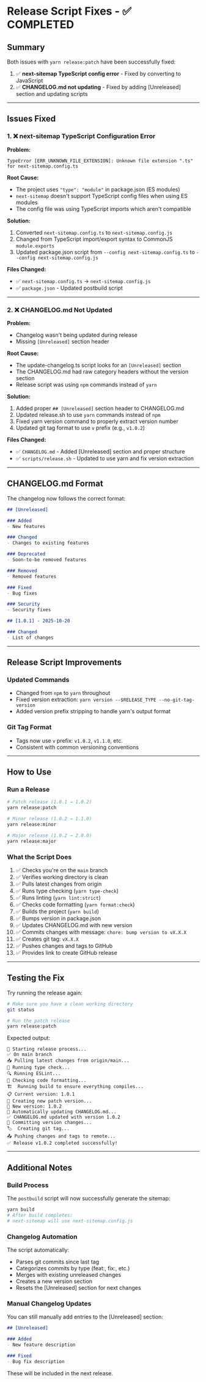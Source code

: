 # Release Script Fixes - ✅ COMPLETED

## Summary

Both issues with `yarn release:patch` have been successfully fixed:

1. ✅ **next-sitemap TypeScript config error** - Fixed by converting to JavaScript
2. ✅ **CHANGELOG.md not updating** - Fixed by adding [Unreleased] section and updating scripts

---

## Issues Fixed

### 1. ❌ next-sitemap TypeScript Configuration Error

**Problem:**
```
TypeError [ERR_UNKNOWN_FILE_EXTENSION]: Unknown file extension ".ts" 
for next-sitemap.config.ts
```

**Root Cause:**
- The project uses `"type": "module"` in package.json (ES modules)
- `next-sitemap` doesn't support TypeScript config files when using ES modules
- The config file was using TypeScript imports which aren't compatible

**Solution:**
1. Converted `next-sitemap.config.ts` to `next-sitemap.config.js`
2. Changed from TypeScript import/export syntax to CommonJS `module.exports`
3. Updated package.json script from `--config next-sitemap.config.ts` to `--config next-sitemap.config.js`

**Files Changed:**
- ✅ `next-sitemap.config.ts` → `next-sitemap.config.js`
- ✅ `package.json` - Updated postbuild script

---

### 2. ❌ CHANGELOG.md Not Updated

**Problem:**
- Changelog wasn't being updated during release
- Missing `[Unreleased]` section header

**Root Cause:**
- The update-changelog.ts script looks for an `[Unreleased]` section
- The CHANGELOG.md had raw category headers without the version section
- Release script was using `npm` commands instead of `yarn`

**Solution:**
1. Added proper `## [Unreleased]` section header to CHANGELOG.md
2. Updated release.sh to use `yarn` commands instead of `npm`
3. Fixed yarn version command to properly extract version number
4. Updated git tag format to use `v` prefix (e.g., `v1.0.2`)

**Files Changed:**
- ✅ `CHANGELOG.md` - Added [Unreleased] section and proper structure
- ✅ `scripts/release.sh` - Updated to use yarn and fix version extraction

---

## CHANGELOG.md Format

The changelog now follows the correct format:

```markdown
## [Unreleased]

### Added
- New features

### Changed
- Changes to existing features

### Deprecated
- Soon-to-be removed features

### Removed
- Removed features

### Fixed
- Bug fixes

### Security
- Security fixes

## [1.0.1] - 2025-10-20

### Changed
- List of changes
```

---

## Release Script Improvements

### Updated Commands
- Changed from `npm` to `yarn` throughout
- Fixed version extraction: `yarn version --$RELEASE_TYPE --no-git-tag-version`
- Added version prefix stripping to handle yarn's output format

### Git Tag Format
- Tags now use `v` prefix: `v1.0.2`, `v1.1.0`, etc.
- Consistent with common versioning conventions

---

## How to Use

### Run a Release

```bash
# Patch release (1.0.1 → 1.0.2)
yarn release:patch

# Minor release (1.0.2 → 1.1.0)
yarn release:minor

# Major release (1.0.2 → 2.0.0)
yarn release:major
```

### What the Script Does

1. ✅ Checks you're on the `main` branch
2. ✅ Verifies working directory is clean
3. ✅ Pulls latest changes from origin
4. ✅ Runs type checking (`yarn type-check`)
5. ✅ Runs linting (`yarn lint:strict`)
6. ✅ Checks code formatting (`yarn format:check`)
7. ✅ Builds the project (`yarn build`)
8. ✅ Bumps version in package.json
9. ✅ Updates CHANGELOG.md with new version
10. ✅ Commits changes with message: `chore: bump version to vX.X.X`
11. ✅ Creates git tag: `vX.X.X`
12. ✅ Pushes changes and tags to GitHub
13. ✅ Provides link to create GitHub release

---

## Testing the Fix

Try running the release again:

```bash
# Make sure you have a clean working directory
git status

# Run the patch release
yarn release:patch
```

Expected output:
```
🚀 Starting release process...
✅ On main branch
📥 Pulling latest changes from origin/main...
🧪 Running type check...
🔍 Running ESLint...
💄 Checking code formatting...
🏗️  Running build to ensure everything compiles...
📋 Current version: 1.0.1
📝 Creating new patch version...
🎉 New version: 1.0.2
📝 Automatically updating CHANGELOG.md...
✅ CHANGELOG.md updated with version 1.0.2
💾 Committing version changes...
🏷️  Creating git tag...
📤 Pushing changes and tags to remote...
✅ Release v1.0.2 completed successfully!
```

---

## Additional Notes

### Build Process
The `postbuild` script will now successfully generate the sitemap:
```bash
yarn build
# After build completes:
# next-sitemap will use next-sitemap.config.js
```

### Changelog Automation
The script automatically:
- Parses git commits since last tag
- Categorizes commits by type (feat:, fix:, etc.)
- Merges with existing unreleased changes
- Creates a new version section
- Resets the [Unreleased] section for next changes

### Manual Changelog Updates
You can still manually add entries to the [Unreleased] section:
```markdown
## [Unreleased]

### Added
- New feature description

### Fixed
- Bug fix description
```

These will be included in the next release.
